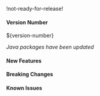!not-ready-for-release!

#### Version Number
${version-number}

*Java packages have been updated*

#### New Features

#### Breaking Changes

#### Known Issues
